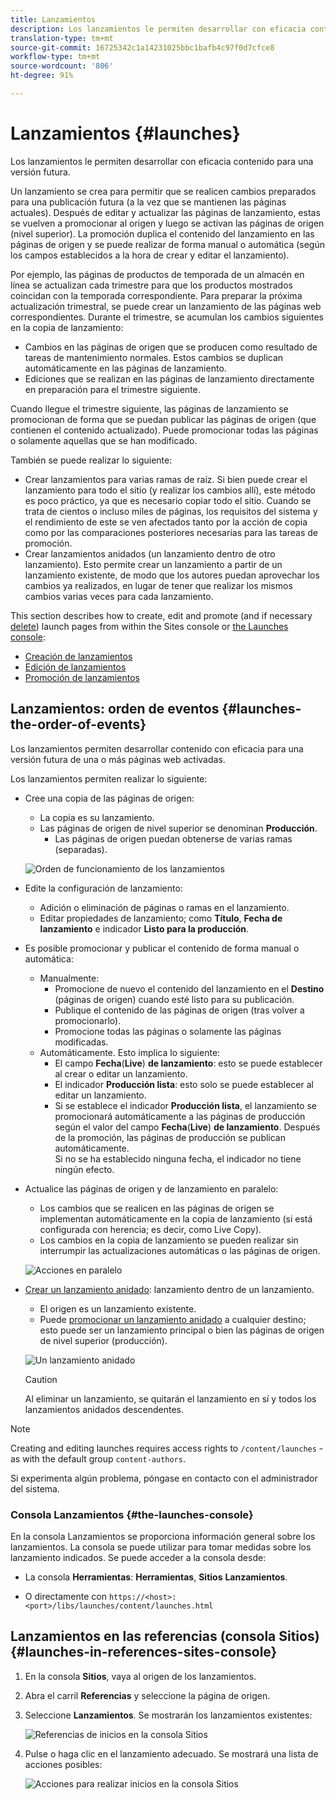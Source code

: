```yaml
---
title: Lanzamientos
description: Los lanzamientos le permiten desarrollar con eficacia contenido para una versión futura. También permiten preparar los cambios para una publicación en el futuro, a la vez que mantienen las páginas actuales.
translation-type: tm+mt
source-git-commit: 16725342c1a14231025bbc1bafb4c97f0d7cfce8
workflow-type: tm+mt
source-wordcount: '806'
ht-degree: 91%

---
```



# Lanzamientos {#launches}

Los lanzamientos le permiten desarrollar con eficacia contenido para una versión futura. 

Un lanzamiento se crea para permitir que se realicen cambios preparados para una publicación futura (a la vez que se mantienen las páginas actuales). Después de editar y actualizar las páginas de lanzamiento, estas se vuelven a promocionar al origen y luego se activan las páginas de origen (nivel superior). La promoción duplica el contenido del lanzamiento en las páginas de origen y se puede realizar de forma manual o automática (según los campos establecidos a la hora de crear y editar el lanzamiento).

Por ejemplo, las páginas de productos de temporada de un almacén en línea se actualizan cada trimestre para que los productos mostrados coincidan con la temporada correspondiente. Para preparar la próxima actualización trimestral, se puede crear un lanzamiento de las páginas web correspondientes. Durante el trimestre, se acumulan los cambios siguientes en la copia de lanzamiento:

* Cambios en las páginas de origen que se producen como resultado de tareas de mantenimiento normales. Estos cambios se duplican automáticamente en las páginas de lanzamiento.
* Ediciones que se realizan en las páginas de lanzamiento directamente en preparación para el trimestre siguiente.

Cuando llegue el trimestre siguiente, las páginas de lanzamiento se promocionan de forma que se puedan publicar las páginas de origen (que contienen el contenido actualizado). Puede promocionar todas las páginas o solamente aquellas que se han modificado. 

También se puede realizar lo siguiente:

* Crear lanzamientos para varias ramas de raíz. Si bien puede crear el lanzamiento para todo el sitio (y realizar los cambios allí), este método es poco práctico, ya que es necesario copiar todo el sitio. Cuando se trata de cientos o incluso miles de páginas, los requisitos del sistema y el rendimiento de este se ven afectados tanto por la acción de copia como por las comparaciones posteriores necesarias para las tareas de promoción.
* Crear lanzamientos anidados (un lanzamiento dentro de otro lanzamiento). Esto permite crear un lanzamiento a partir de un lanzamiento existente, de modo que los autores puedan aprovechar los cambios ya realizados, en lugar de tener que realizar los mismos cambios varias veces para cada lanzamiento.

This section describes how to create, edit and promote (and if necessary [delete](/help/sites-cloud/authoring/launches/creating.md#deleting-a-launch)) launch pages from within the Sites console or [the Launches console](#the-launches-console):

* [Creación de lanzamientos](/help/sites-cloud/authoring/launches/creating.md)
* [Edición de lanzamientos](/help/sites-cloud/authoring/launches/editing.md)
* [Promoción de lanzamientos](/help/sites-cloud/authoring/launches/promoting.md) 

## Lanzamientos: orden de eventos {#launches-the-order-of-events}

Los lanzamientos permiten desarrollar contenido con eficacia para una versión futura de una o más páginas web activadas.

Los lanzamientos permiten realizar lo siguiente:

* Cree una copia de las páginas de origen:
   * La copia es su lanzamiento.
   * Las páginas de origen de nivel superior se denominan **Producción**.
      * Las páginas de origen puedan obtenerse de varias ramas (separadas).

   ![Orden de funcionamiento de los lanzamientos](/help/sites-cloud/authoring/assets/launches-order.png)

* Edite la configuración de lanzamiento:
   * Adición o eliminación de páginas o ramas en el lanzamiento.
   * Editar propiedades de lanzamiento; como **Título**, **Fecha de lanzamiento** e indicador **Listo para la producción**.
* Es posible promocionar y publicar el contenido de forma manual o automática:
   * Manualmente:
      * Promocione de nuevo el contenido del lanzamiento en el **Destino** (páginas de origen) cuando esté listo para su publicación.
      * Publique el contenido de las páginas de origen (tras volver a promocionarlo).
      * Promocione todas las páginas o solamente las páginas modificadas.
   * Automáticamente. Esto implica lo siguiente:
      * El campo **Fecha**(**Live**) **de lanzamiento**: esto se puede establecer al crear o editar un lanzamiento. 
      * El indicador **Producción lista**: esto solo se puede establecer al editar un lanzamiento.
      * Si se establece el indicador **Producción lista**, el lanzamiento se promocionará automáticamente a las páginas de producción según el valor del campo **Fecha**(**Live**) **de lanzamiento**. Después de la promoción, las páginas de producción se publican automáticamente.\
         Si no se ha establecido ninguna fecha, el indicador no tiene ningún efecto.
* Actualice las páginas de origen y de lanzamiento en paralelo:
   * Los cambios que se realicen en las páginas de origen se implementan automáticamente en la copia de lanzamiento (si está configurada con herencia; es decir, como Live Copy). 
   * Los cambios en la copia de lanzamiento se pueden realizar sin interrumpir las actualizaciones automáticas o las páginas de origen. 

   ![Acciones en paralelo](/help/sites-cloud/authoring/assets/launches-parallel.png)

* [Crear un lanzamiento anidado](/help/sites-cloud/authoring/launches/creating.md#creating-a-nested-launch): lanzamiento dentro de un lanzamiento.
   * El origen es un lanzamiento existente.
   * Puede [promocionar un lanzamiento anidado](/help/sites-cloud/authoring/launches/promoting.md#promoting-a-nested-launch) a cualquier destino; esto puede ser un lanzamiento principal o bien las páginas de origen de nivel superior (producción).

   ![Un lanzamiento anidado](/help/sites-cloud/authoring/assets/launches-nested.png)

   >[!CAUTION]
   >
   >Al eliminar un lanzamiento, se quitarán el lanzamiento en sí y todos los lanzamientos anidados descendentes.

>[!NOTE]
>
>Creating and editing launches requires access rights to `/content/launches` - as with the default group `content-authors`.
>
>Si experimenta algún problema, póngase en contacto con el administrador del sistema. 

### Consola Lanzamientos {#the-launches-console}

En la consola Lanzamientos se proporciona información general sobre los lanzamientos. La consola se puede utilizar para tomar medidas sobre los lanzamiento indicados. Se puede acceder a la consola desde: 

* La consola **Herramientas**: **Herramientas**, **Sitios** **Lanzamientos**.

* O directamente con `https://<host>:<port>/libs/launches/content/launches.html`

## Lanzamientos en las referencias (consola Sitios) {#launches-in-references-sites-console}

1. En la consola **Sitios**, vaya al origen de los lanzamientos.
1. Abra el carril **Referencias** y seleccione la página de origen.
1. Seleccione **Lanzamientos**. Se mostrarán los lanzamientos existentes:

   ![Referencias de inicios en la consola Sitios](/help/sites-cloud/authoring/assets/launches-references.png)

1. Pulse o haga clic en el lanzamiento adecuado. Se mostrará una lista de acciones posibles:

   ![Acciones para realizar inicios en la consola Sitios](/help/sites-cloud/authoring/assets/launches-references-actions.png)
